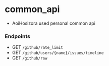 # common_api

+ AoiHosizora used personal common api

### Endpoints

+ GET `/github/rate_limit`
+ GET `/github/users/{name}/issues/timeline`
+ GET `/github/raw`
